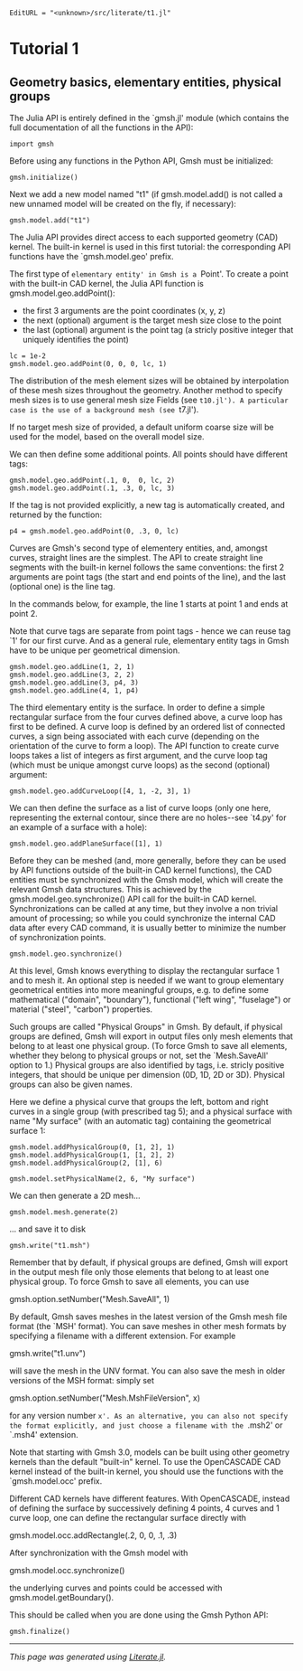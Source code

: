 ```@meta
EditURL = "<unknown>/src/literate/t1.jl"
```

# Tutorial 1

## Geometry basics, elementary entities, physical groups


The Julia API is entirely defined in the `gmsh.jl' module (which contains the
full documentation of all the functions in the API):

```@example t1
import gmsh
```

Before using any functions in the Python API, Gmsh must be initialized:

```@example t1
gmsh.initialize()
```

Next we add a new model named "t1" (if gmsh.model.add() is not called a new
unnamed model will be created on the fly, if necessary):

```@example t1
gmsh.model.add("t1")
```

The Julia API provides direct access to each supported geometry (CAD)
kernel. The built-in kernel is used in this first tutorial: the corresponding
API functions have the `gmsh.model.geo' prefix.

The first type of `elementary entity' in Gmsh is a `Point'. To create a point
with the built-in CAD kernel, the Julia API function is
gmsh.model.geo.addPoint():
- the first 3 arguments are the point coordinates (x, y, z)
- the next (optional) argument is the target mesh size close to the point
- the last (optional) argument is the point tag (a stricly positive integer
  that uniquely identifies the point)

```@example t1
lc = 1e-2
gmsh.model.geo.addPoint(0, 0, 0, lc, 1)
```

The distribution of the mesh element sizes will be obtained by interpolation
of these mesh sizes throughout the geometry. Another method to specify mesh
sizes is to use general mesh size Fields (see `t10.jl'). A particular case is
the use of a background mesh (see `t7.jl').

If no target mesh size of provided, a default uniform coarse size will be used
for the model, based on the overall model size.

We can then define some additional points. All points should have different
tags:

```@example t1
gmsh.model.geo.addPoint(.1, 0,  0, lc, 2)
gmsh.model.geo.addPoint(.1, .3, 0, lc, 3)
```

If the tag is not provided explicitly, a new tag is automatically created, and
returned by the function:

```@example t1
p4 = gmsh.model.geo.addPoint(0, .3, 0, lc)
```

Curves are Gmsh's second type of elementery entities, and, amongst curves,
straight lines are the simplest. The API to create straight line segments with
the built-in kernel follows the same conventions: the first 2 arguments are
point tags (the start and end points of the line), and the last (optional one)
is the line tag.

In the commands below, for example, the line 1 starts at point 1 and ends at
point 2.

Note that curve tags are separate from point tags - hence we can reuse tag `1'
for our first curve. And as a general rule, elementary entity tags in Gmsh
have to be unique per geometrical dimension.

```@example t1
gmsh.model.geo.addLine(1, 2, 1)
gmsh.model.geo.addLine(3, 2, 2)
gmsh.model.geo.addLine(3, p4, 3)
gmsh.model.geo.addLine(4, 1, p4)
```

The third elementary entity is the surface. In order to define a simple
rectangular surface from the four curves defined above, a curve loop has first
to be defined. A curve loop is defined by an ordered list of connected curves,
a sign being associated with each curve (depending on the orientation of the
curve to form a loop). The API function to create curve loops takes a list
of integers as first argument, and the curve loop tag (which must be unique
amongst curve loops) as the second (optional) argument:

```@example t1
gmsh.model.geo.addCurveLoop([4, 1, -2, 3], 1)
```

We can then define the surface as a list of curve loops (only one here,
representing the external contour, since there are no holes--see `t4.py' for
an example of a surface with a hole):

```@example t1
gmsh.model.geo.addPlaneSurface([1], 1)
```

Before they can be meshed (and, more generally, before they can be used by API
functions outside of the built-in CAD kernel functions), the CAD entities must
be synchronized with the Gmsh model, which will create the relevant Gmsh data
structures. This is achieved by the gmsh.model.geo.synchronize() API call for
the built-in CAD kernel. Synchronizations can be called at any time, but they
involve a non trivial amount of processing; so while you could synchronize the
internal CAD data after every CAD command, it is usually better to minimize
the number of synchronization points.

```@example t1
gmsh.model.geo.synchronize()
```

At this level, Gmsh knows everything to display the rectangular surface 1 and
to mesh it. An optional step is needed if we want to group elementary
geometrical entities into more meaningful groups, e.g. to define some
mathematical ("domain", "boundary"), functional ("left wing", "fuselage") or
material ("steel", "carbon") properties.

Such groups are called "Physical Groups" in Gmsh. By default, if physical
groups are defined, Gmsh will export in output files only mesh elements that
belong to at least one physical group. (To force Gmsh to save all elements,
whether they belong to physical groups or not, set the `Mesh.SaveAll' option
to 1.) Physical groups are also identified by tags, i.e. stricly positive
integers, that should be unique per dimension (0D, 1D, 2D or 3D). Physical
groups can also be given names.

Here we define a physical curve that groups the left, bottom and right curves
in a single group (with prescribed tag 5); and a physical surface with name
"My surface" (with an automatic tag) containing the geometrical surface 1:

```@example t1
gmsh.model.addPhysicalGroup(0, [1, 2], 1)
gmsh.model.addPhysicalGroup(1, [1, 2], 2)
gmsh.model.addPhysicalGroup(2, [1], 6)
```

```@example t1
gmsh.model.setPhysicalName(2, 6, "My surface")
```

We can then generate a 2D mesh...

```@example t1
gmsh.model.mesh.generate(2)
```

... and save it to disk

```@example t1
gmsh.write("t1.msh")
```

Remember that by default, if physical groups are defined, Gmsh will export in
the output mesh file only those elements that belong to at least one physical
group. To force Gmsh to save all elements, you can use

gmsh.option.setNumber("Mesh.SaveAll", 1)

By default, Gmsh saves meshes in the latest version of the Gmsh mesh file
format (the `MSH' format). You can save meshes in other mesh formats by
specifying a filename with a different extension. For example

  gmsh.write("t1.unv")

will save the mesh in the UNV format. You can also save the mesh in older
versions of the MSH format: simply set

  gmsh.option.setNumber("Mesh.MshFileVersion", x)

for any version number `x'. As an alternative, you can also not specify the
format explicitly, and just choose a filename with the `.msh2' or `.msh4'
extension.

Note that starting with Gmsh 3.0, models can be built using other geometry
kernels than the default "built-in" kernel. To use the OpenCASCADE CAD kernel
instead of the built-in kernel, you should use the functions with the
`gmsh.model.occ' prefix.

Different CAD kernels have different features. With OpenCASCADE, instead of
defining the surface by successively defining 4 points, 4 curves and 1 curve
loop, one can define the rectangular surface directly with

gmsh.model.occ.addRectangle(.2, 0, 0, .1, .3)

After synchronization with the Gmsh model with

gmsh.model.occ.synchronize()

the underlying curves and points could be accessed with
gmsh.model.getBoundary().

This should be called when you are done using the Gmsh Python API:

```@example t1
gmsh.finalize()
```

---

*This page was generated using [Literate.jl](https://github.com/fredrikekre/Literate.jl).*

